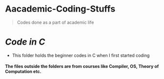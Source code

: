 # Aacademic-Coding-Stuffs
> Codes done as a part of academic life
# **_Code in C_**
- This folder holds the beginner codes in C when I first started coding
#### The files outside the folders are from courses like Compiler, OS, Theory of Computation etc.
